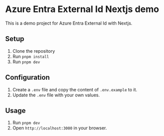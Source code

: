 # Azure Entra External Id Nextjs demo

This is a demo project for Azure Entra External Id with Nextjs.

## Setup

1. Clone the repository
2. Run `pnpm install`
3. Run `pnpm dev`

## Configuration

1. Create a `.env` file and copy the content of `.env.example` to it.
2. Update the `.env` file with your own values.

## Usage

1. Run `pnpm dev`
2. Open `http://localhost:3000` in your browser.